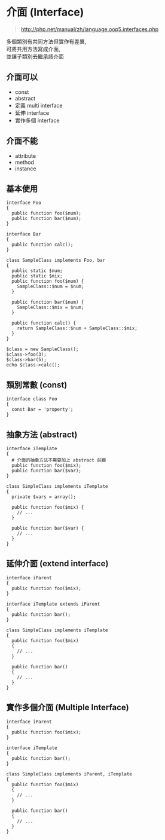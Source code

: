 # 介面 (Interface)

> http://php.net/manual/zh/language.oop5.interfaces.php

多個類別有共同方法但實作有差異,\
可將共用方法寫成介面,\
並讓子類別去繼承該介面

## 介面可以

- const
- abstract
- 定義 multi interface
- 延伸 interface
- 實作多個 interface

## 介面不能

- attribute
- method
- instance

## 基本使用

````
interface Foo
{
  public function foo($num);
  public function bar($num);
}

interface Bar
{
  public function calc();
}

class SampleClass implements Foo, bar
{
  public static $num;
  public static $mix;
  public function foo($num) {
    SampleClass::$num = $num;
  }

  public function bar($num) {
    SampleClass::$mix = $num;
  }

  public function calc() {
    return SampleClass::$num + SampleClass::$mix;
  }
}

$class = new SampleClass();
$class->foo(3);
$class->bar(5);
echo $class->calc();
````

## 類別常數 (const)

````
interface class Foo
{
  const Bar = 'property';
}
````

## 抽象方法 (abstract)

````
interface iTemplate
{
  # 介面的抽象方法不需要加上 abstract 前綴
  public function foo($mix);
  public function bar($var);
}

class SimpleClass implements iTemplate
{
  private $vars = array(); 
 
  public function foo($mix) {
    // ...
  }

  public function bar($var) {
    // ...
  }
}
````

## 延伸介面 (extend interface)

````
interface iParent
{
  public function foo($mix);
}

interface iTemplate extends iParent
{
  public function bar();
}

class SimpleClass implements iTemplate
{
  public function foo($mix)
  {
    // ...
  }

  public function bar()
  {
    // ...
  }
}
````

## 實作多個介面 (Multiple Interface)

````
interface iParent
{
  public function foo($mix);
}

interface iTemplate
{
  public function bar();
}

class SimpleClass implements iParent, iTemplate
{
  public function foo($mix)
  {
    // ...
  }

  public function bar()
  {
    // ...
  }
}
````
